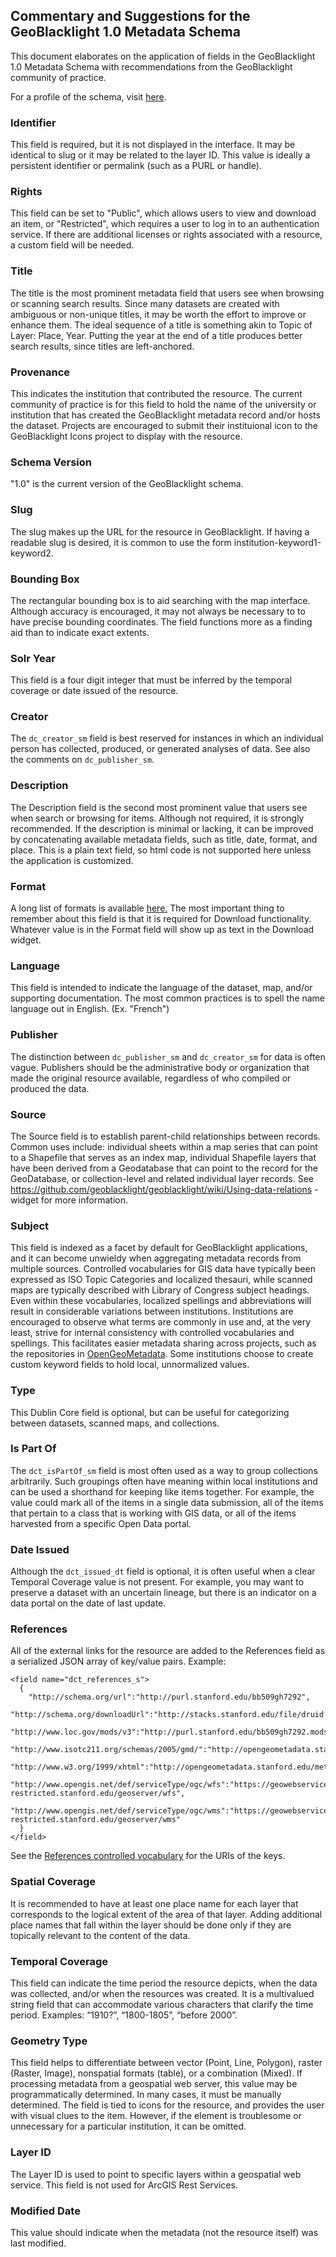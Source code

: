 ## Commentary and Suggestions for the GeoBlacklight 1.0 Metadata Schema

This document elaborates on the application of fields in the
GeoBlacklight 1.0 Metadata Schema with recommendations from the
GeoBlacklight community of practice.

For a profile of the schema, visit
[here](/schema/geoblacklight-schema.md).

### Identifier

This field is required, but it is not displayed in the interface. It may
be identical to slug or it may be related to the layer ID. This value is
ideally a persistent identifier or permalink (such as a PURL or handle).

### Rights

This field can be set to "Public", which allows users to view and
download an item, or "Restricted", which requires a user to log in to an
authentication service. If there are additional licenses or rights
associated with a resource, a custom field will be needed.

### Title

The title is the most prominent metadata field that users see when
browsing or scanning search results. Since many datasets are created
with ambiguous or non-unique titles, it may be worth the effort to
improve or enhance them. The ideal sequence of a title is something akin
to Topic of Layer: Place, Year. Putting the year at the end of a title
produces better search results, since titles are left-anchored.

### Provenance

This indicates the institution that contributed the resource. The
current community of practice is for this field to hold the name of the
university or institution that has created the GeoBlacklight metadata
record and/or hosts the dataset. Projects are encouraged to submit their
instituional icon to the GeoBlacklight Icons project to display with the resource.

### Schema Version

"1.0" is the current version of the GeoBlacklight schema.

### Slug

The slug makes up the URL for the resource in GeoBlacklight. If having a
readable slug is desired, it is common to use the form
institution-keyword1-keyword2.

### Bounding Box

The rectangular bounding box is to aid searching with the map interface.
Although accuracy is encouraged, it may not always be necessary to to
have precise bounding coordinates. The field functions more as a finding
aid than to indicate exact extents.

### Solr Year

This field is a four digit integer that must be inferred by the temporal
coverage or date issued of the resource.

### Creator

The `dc_creator_sm` field is best reserved for instances in which an
individual person has collected, produced, or generated analyses of
data. See also the comments on `dc_publisher_sm`.

### Description

The Description field is the second most prominent value that users see
when search or browsing for items. Although not required, it is strongly
recommended. If the description is minimal or lacking, it can be
improved by concatenating available metadata fields, such as title,
date, format, and place. This is a plain text field, so html code is not
supported here unless the application is customized.

### Format

A long list of formats is available [here.](/schema/format-values.md)
The most important thing to remember about this field is that it is
required for Download functionality. Whatever value is in the Format
field will show up as text in the Download widget.

### Language

This field is intended to indicate the language of the dataset, map,
and/or supporting documentation. The most common practices is to spell
the name language out in English. (Ex. "French")

### Publisher

The distinction between `dc_publisher_sm` and `dc_creator_sm` for data
is often vague. Publishers should be the administrative body or
organization that made the original resource available, regardless of
who compiled or produced the data.

### Source

The Source field is to establish parent-child relationships between
records. Common uses include: individual sheets within a map series that
can point to a Shapefile that serves as an index map, individual
Shapefile layers that have been derived from a Geodatabase that can
point to the record for the GeoDatabase, or collection-level and related
individual layer records. See
https://github.com/geoblacklight/geoblacklight/wiki/Using-data-relations
-widget for more information.

### Subject

This field is indexed as a facet by default for GeoBlacklight
applications, and it can become unwieldy when aggregating metadata
records from multiple sources. Controlled vocabularies for GIS data have
typically been expressed as ISO Topic Categories and localized thesauri,
while scanned maps are typically described with Library of Congress
subject headings. Even within these vocabularies, localized spellings
and abbreviations will result in considerable variations between
institutions. Institutions are encouraged to observe what terms are
commonly in use and, at the very least, strive for internal consistency
with controlled vocabularies and spellings. This facilitates easier
metadata sharing across projects, such as the repositories in
[OpenGeoMetadata](https://github.com/OpenGeoMetadata). Some institutions
choose to create custom keyword fields to hold local, unnormalized
values.

### Type

This Dublin Core field is optional, but can be useful for categorizing
between datasets, scanned maps, and collections.

### Is Part Of

The `dct_isPartOf_sm` field is most often used as a way to group
collections arbitrarily. Such groupings often have meaning within local
institutions and can be used a shorthand for keeping like items
together. For example, the value could mark all of the items in a single
data submission, all of the items that pertain to a class that is
working with GIS data, or all of the items harvested from a specific
Open Data portal.

### Date Issued

Although the `dct_issued_dt` field is optional, it is often useful when
a clear Temporal Coverage value is not present. For example, you may
want to preserve a dataset with an uncertain lineage, but there is an
indicator on a data portal on the date of last update.

### References

All of the external links for the resource are added to the References
field as a serialized JSON array of key/value pairs. Example:

```
<field name="dct_references_s">
  {
    "http://schema.org/url":"http://purl.stanford.edu/bb509gh7292",
    "http://schema.org/downloadUrl":"http://stacks.stanford.edu/file/druid:bb509gh7292/data.zip",
    "http://www.loc.gov/mods/v3":"http://purl.stanford.edu/bb509gh7292.mods",
    "http://www.isotc211.org/schemas/2005/gmd/":"http://opengeometadata.stanford.edu/metadata/edu.stanford.purl/druid:bb509gh7292/iso19139.xml",
    "http://www.w3.org/1999/xhtml":"http://opengeometadata.stanford.edu/metadata/edu.stanford.purl/druid:bb509gh7292/default.html",
    "http://www.opengis.net/def/serviceType/ogc/wfs":"https://geowebservices-restricted.stanford.edu/geoserver/wfs",
    "http://www.opengis.net/def/serviceType/ogc/wms":"https://geowebservices-restricted.stanford.edu/geoserver/wms"
  }
</field>
```
See the [References controlled vocabulary](/schema/references.md) for the URIs of the keys.

### Spatial Coverage

It is recommended to have at least one place name for each layer that
corresponds to the logical extent of the area of that layer. Adding
additional place names that fall within the layer should be done only if
they are topically relevant to the content of the data.

### Temporal Coverage

This field can indicate the time period the resource depicts, when the
data was collected, and/or when the resources was created. It is a
multivalued string field that can accommodate various characters that
clarify the time period. Examples: “1910?”, “1800-1805”, “before 2000”.

###  Geometry Type

This field helps to differentiate between vector (Point, Line, Polygon),
raster (Raster, Image), nonspatial formats (table), or a combination
(Mixed). If processing metadata from a geospatial web server, this value
may be programmatically determined. In many cases, it must be manually
determined. The field is tied to icons for the resource, and provides
the user with visual clues to the item. However, if the element is
troublesome or unnecessary for a particular institution, it can be
omitted.

### Layer ID

The Layer ID is used to point to specific layers within a geospatial web
service. This field is not used for ArcGIS Rest Services.

### Modified Date

This value should indicate when the metadata (not the resource itself) was last modified.
